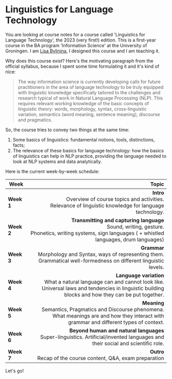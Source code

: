 # Linguistics for Language Technology

You are looking at course notes for a course called 'Linguistics for Language Technology', the 2023 (very first!) edition. This is a first-year course in the BA program 'Information Science' at the University of Groningen. I am [Lisa Bylinina](https://bylinina.github.io/), I designed this course and I am teaching it.

Why does this course exist? Here's the motivating paragraph from the official syllabus, because I spent some time formulating it and it's kind of nice:

> The way information science is currently developing calls for future practitioners in the area of language technology to be truly equipped with linguistic knowledge specifically tailored to the challenges and research typical of work in Natural Language Processing (NLP). This requires relevant working knowledge of the basic concepts of linguistic theory: words, morphology, syntax, cross-linguistic variation, semantics (word meaning, sentence meaning), discourse and pragmatics.

So, the course tries to convey two things at the same time: 



1. Some basics of linguistics: fundamental notions, tools, distinctions, facts;
2. The relevance of these basics for language technology: how the basics of linguistics can help in NLP practice, providing the language needed to look at NLP systems and data analytically.

<!---               
```{note}
Here is a note
```
-->

Here is the current week-by-week schedule:


|    Week        |      Topic      |
|----------|-------------:|
| **Week 1** |  **Intro** <br>Overview of course topics and activities. <br>Relevance of linguistic knowledge for language technology. |
| **Week 2** |  **Transmitting and capturing language** <br>Sound, writing, gesture. <br>Phonetics, writing systems, sign languages ( + whistled languages, drum languages) |
| **Week 3** |  **Grammar** <br>Morphology and Syntax, ways of representing them. <br>Grammatical well-formedness on different linguistic levels. |
| **Week 4** |  **Language variation** <br>What a natural language can and cannot look like. <br>Universal laws and tendencies in linguistic building blocks and how they can be put together. |
| **Week 5** | **Meaning** <br>Semantics, Pragmatics and Discourse phenomena. <br>What meanings are and how they interact with grammar and different types of context. |
| **Week 6** |  **Beyond human and natural languages** <br>Super-linguistics. Artificial/invented languages and their social and scientific role. |
| **Week 7** |  **Outro** <br>Recap of the course content, Q&A, exam preparation |


Let's go!
